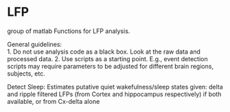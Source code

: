 # LFP

group of matlab Functions for LFP analysis.

General guidelines:  
     1. Do not use analysis code as a black box. Look at the raw data and processed data. 
     2. Use scripts as a starting point. E.g., event detection scripts may require parameters to be adjusted for different brain regions, subjects, etc.

Detect Sleep:  Estimates putative quiet wakefulness/sleep states given:
    delta and ripple filtered LFPs (from Cortex and hippocampus respectively) if both available, or from Cx-delta alone
